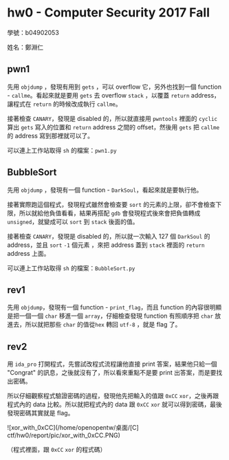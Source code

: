 # hw0 - Computer Security 2017 Fall

學號：b04902053

姓名：鄭淵仁

## pwn1

先用 `objdump` ，發現有用到 `gets` ，可以 overflow 它，另外也找到一個 function - `callme`。看起來就是要用 `gets` 去 overflow `stack` ，以覆蓋 `return` address，讓程式在 `return` 的時候改成執行 `callme`。

接著檢查 `CANARY`，發現是 disabled 的，所以就直接用 `pwntools` 裡面的 `cyclic` 算出 `gets` 寫入的位置和  `return` address 之間的 offset，然後用 `gets` 把 `callme` 的 address 寫到那裡就可以了。

可以連上工作站取得 `sh` 的檔案：`pwn1.py`

## BubbleSort

先用 `objdump` ，發現有一個 function - `DarkSoul`，看起來就是要執行他。

接著實際跑這個程式，發現程式雖然會檢查要 `sort` 的元素的上限，卻不會檢查下限，所以就給他負值看看，結果再搭配 `gdb` 會發現程式後來會把負值轉成 `unsigned`，就變成可以 `sort` 到 `stack` 後面的值。

接著檢查 `CANARY`，發現是 disabled 的，所以就一次輸入 127 個 `DarkSoul` 的 address，並且 `sort` `-1` 個元素 ，來把 address 蓋到 `stack` 裡面的 `return` address 上面。

可以連上工作站取得 `sh` 的檔案：`BubbleSort.py`

## rev1

先用 `objdump`，發現有一個 function - `print_flag`，而且 function 的內容很明顯是把一個一個 `char` 移進一個 `array`，仔細檢查發現 function 有照順序把 `char` 放進去，所以就把那些 `char` 的值從`hex` 轉回 `utf-8` ，就是 flag 了。

## rev2

用 `ida_pro` 打開程式，先嘗試改程式流程讓他直接 print 答案，結果他只給一個 "Congrat" 的訊息，之後就沒有了，所以看來重點不是要 print 出答案，而是要找出密碼。

所以仔細觀察程式驗證密碼的過程，發現他先把輸入的值跟 `0xCC` `xor`，之後再跟程式內的 data 比較。所以就把程式內的 data 跟 `0xCC` `xor` 就可以得到密碼，最後發現密碼其實就是 flag。

![xor\_with\_0xCC](/home/openopentw/桌面/[C] ctf/hw0/report/pic/xor_with_0xCC.PNG)

（程式裡面，跟 `0xCC` `xor` 的程式碼）
